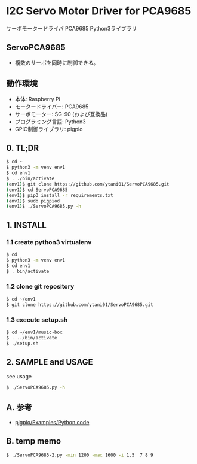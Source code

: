 # I2C Servo Motor Driver for PCA9685

サーボモータードライバ PCA9685 Python3ライブラリ

## ServoPCA9685

* 複数のサーボを同時に制御できる。


## 動作環境

* 本体: Raspberry Pi
* モータードライバー: PCA9685
* サーボモーター: SG-90 (および互換品)
* プログラミング言語: Python3
* GPIO制御ライブラリ: pigpio

## 0. TL;DR

```bash
$ cd ~
$ python3 -m venv env1
$ cd env1
$ . ./bin/activate
(env1)$ git clone https://github.com/ytani01/ServoPCA9685.git
(env1)$ cd ServoPCA9685
(env1)$ pip3 install -r requirements.txt
(env1)$ sudo pigpiod
(env1)$ ./ServoPCA9685.py -h
```

## 1. INSTALL

### 1.1 create python3 virtualenv

```bash
$ cd
$ python3 -m venv env1
$ cd env1
$ . bin/activate
```

### 1.2 clone git repository

```bash
$ cd ~/env1
$ git clone https://github.com/ytani01/ServoPCA9685.git
```

### 1.3 execute setup.sh

```bash
$ cd ~/env1/music-box
$ . ../bin/activate
$ ./setup.sh
```

## 2. SAMPLE and USAGE

see usage

```bash
$ ./ServoPCA9685.py -h
```


## A. 参考

* [pigpio/Examples/Python code](http://abyz.me.uk/rpi/pigpio/examples.html#Python%20code)

## B. temp memo

```bash
$ ./ServoPCA9685-2.py -min 1200 -max 1600 -i 1.5  7 8 9
```
